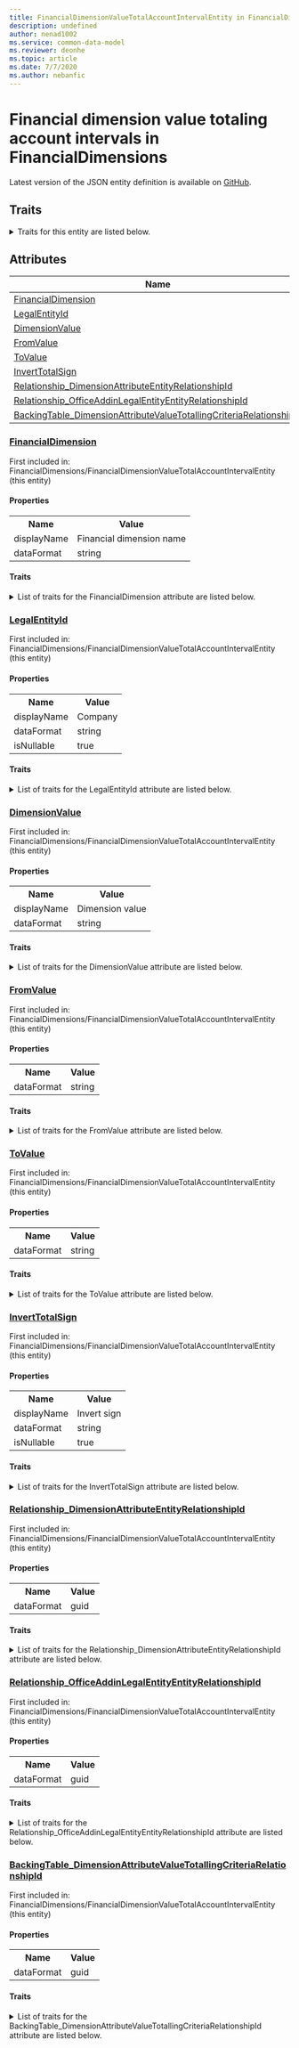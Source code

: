 ```yaml
---
title: FinancialDimensionValueTotalAccountIntervalEntity in FinancialDimensions - Common Data Model | Microsoft Docs
description: undefined
author: nenad1002
ms.service: common-data-model
ms.reviewer: deonhe
ms.topic: article
ms.date: 7/7/2020
ms.author: nebanfic
---
```


# Financial dimension value totaling account intervals in FinancialDimensions

  
 Latest version of the JSON entity definition is available on <a href="https://github.com/Microsoft/CDM/tree/master/schemaDocuments/core/operationsCommon/Entities/Finance/FinancialDimensions/FinancialDimensionValueTotalAccountIntervalEntity.cdm.json" target="_blank">GitHub</a>.  

## Traits

<details>
<summary>Traits for this entity are listed below.  
</summary>

**is.CDM.entityVersion**  
  <table><tr><th>Parameter</th><th>Value</th><th>Data type</th><th>Explanation</th></tr><tr><td>versionNumber</td><td>"1.0"</td><td>string</td><td>semantic version number of the entity</td></tr></table>

**is.application.releaseVersion**  
  <table><tr><th>Parameter</th><th>Value</th><th>Data type</th><th>Explanation</th></tr><tr><td>releaseVersion</td><td>"10.0.13.0"</td><td>string</td><td>semantic version number of the application introducing this entity</td></tr></table>

**is.localized.displayedAs**  
  Holds the list of language specific display text for an object.  <table><tr><th>Parameter</th><th>Value</th><th>Data type</th><th>Explanation</th></tr><tr><td>localizedDisplayText</td><td><table><tr><th>languageTag</th><th>displayText</th></tr><tr><td>en</td><td>Financial dimension value totaling account intervals</td></tr></table></td><td>entity</td><td>a reference to the constant entity holding the list of localized text</td></tr></table>

</details>

## Attributes

|Name|Description|First Included in Instance|
|---|---|---|
|[FinancialDimension](#FinancialDimension)||<a href="FinancialDimensionValueTotalAccountIntervalEntity.md" target="_blank">FinancialDimensions/FinancialDimensionValueTotalAccountIntervalEntity</a>|
|[LegalEntityId](#LegalEntityId)||<a href="FinancialDimensionValueTotalAccountIntervalEntity.md" target="_blank">FinancialDimensions/FinancialDimensionValueTotalAccountIntervalEntity</a>|
|[DimensionValue](#DimensionValue)||<a href="FinancialDimensionValueTotalAccountIntervalEntity.md" target="_blank">FinancialDimensions/FinancialDimensionValueTotalAccountIntervalEntity</a>|
|[FromValue](#FromValue)||<a href="FinancialDimensionValueTotalAccountIntervalEntity.md" target="_blank">FinancialDimensions/FinancialDimensionValueTotalAccountIntervalEntity</a>|
|[ToValue](#ToValue)||<a href="FinancialDimensionValueTotalAccountIntervalEntity.md" target="_blank">FinancialDimensions/FinancialDimensionValueTotalAccountIntervalEntity</a>|
|[InvertTotalSign](#InvertTotalSign)||<a href="FinancialDimensionValueTotalAccountIntervalEntity.md" target="_blank">FinancialDimensions/FinancialDimensionValueTotalAccountIntervalEntity</a>|
|[Relationship_DimensionAttributeEntityRelationshipId](#Relationship_DimensionAttributeEntityRelationshipId)||<a href="FinancialDimensionValueTotalAccountIntervalEntity.md" target="_blank">FinancialDimensions/FinancialDimensionValueTotalAccountIntervalEntity</a>|
|[Relationship_OfficeAddinLegalEntityEntityRelationshipId](#Relationship_OfficeAddinLegalEntityEntityRelationshipId)||<a href="FinancialDimensionValueTotalAccountIntervalEntity.md" target="_blank">FinancialDimensions/FinancialDimensionValueTotalAccountIntervalEntity</a>|
|[BackingTable_DimensionAttributeValueTotallingCriteriaRelationshipId](#BackingTable_DimensionAttributeValueTotallingCriteriaRelationshipId)||<a href="FinancialDimensionValueTotalAccountIntervalEntity.md" target="_blank">FinancialDimensions/FinancialDimensionValueTotalAccountIntervalEntity</a>|

### <a href=#FinancialDimension name="FinancialDimension">FinancialDimension</a>

First included in: FinancialDimensions/FinancialDimensionValueTotalAccountIntervalEntity (this entity)  

#### Properties

<table><tr><th>Name</th><th>Value</th></tr><tr><td>displayName</td><td>Financial dimension name</td></tr><tr><td>dataFormat</td><td>string</td></tr></table>

#### Traits

<details>
<summary>List of traits for the FinancialDimension attribute are listed below.</summary>

**is.dataFormat.character**  
**is.dataFormat.big**  
**is.dataFormat.array**  
**is.localized.displayedAs**  
Holds the list of language specific display text for an object.  <table><tr><th>Parameter</th><th>Value</th><th>Data type</th><th>Explanation</th></tr><tr><td>localizedDisplayText</td><td><table><tr><th>languageTag</th><th>displayText</th></tr><tr><td>en</td><td>Financial dimension name</td></tr></table></td><td>entity</td><td>a reference to the constant entity holding the list of localized text</td></tr></table>

**is.dataFormat.character**  
**is.dataFormat.array**  
</details>

### <a href=#LegalEntityId name="LegalEntityId">LegalEntityId</a>

First included in: FinancialDimensions/FinancialDimensionValueTotalAccountIntervalEntity (this entity)  

#### Properties

<table><tr><th>Name</th><th>Value</th></tr><tr><td>displayName</td><td>Company</td></tr><tr><td>dataFormat</td><td>string</td></tr><tr><td>isNullable</td><td>true</td></tr></table>

#### Traits

<details>
<summary>List of traits for the LegalEntityId attribute are listed below.</summary>

**is.dataFormat.character**  
**is.dataFormat.big**  
**is.dataFormat.array**  
**is.nullable**  
The attribute value may be set to NULL.  

**is.localized.displayedAs**  
Holds the list of language specific display text for an object.  <table><tr><th>Parameter</th><th>Value</th><th>Data type</th><th>Explanation</th></tr><tr><td>localizedDisplayText</td><td><table><tr><th>languageTag</th><th>displayText</th></tr><tr><td>en</td><td>Company</td></tr></table></td><td>entity</td><td>a reference to the constant entity holding the list of localized text</td></tr></table>

**is.dataFormat.character**  
**is.dataFormat.array**  
</details>

### <a href=#DimensionValue name="DimensionValue">DimensionValue</a>

First included in: FinancialDimensions/FinancialDimensionValueTotalAccountIntervalEntity (this entity)  

#### Properties

<table><tr><th>Name</th><th>Value</th></tr><tr><td>displayName</td><td>Dimension value</td></tr><tr><td>dataFormat</td><td>string</td></tr></table>

#### Traits

<details>
<summary>List of traits for the DimensionValue attribute are listed below.</summary>

**is.dataFormat.character**  
**is.dataFormat.big**  
**is.dataFormat.array**  
**is.localized.displayedAs**  
Holds the list of language specific display text for an object.  <table><tr><th>Parameter</th><th>Value</th><th>Data type</th><th>Explanation</th></tr><tr><td>localizedDisplayText</td><td><table><tr><th>languageTag</th><th>displayText</th></tr><tr><td>en</td><td>Dimension value</td></tr></table></td><td>entity</td><td>a reference to the constant entity holding the list of localized text</td></tr></table>

**is.dataFormat.character**  
**is.dataFormat.array**  
</details>

### <a href=#FromValue name="FromValue">FromValue</a>

First included in: FinancialDimensions/FinancialDimensionValueTotalAccountIntervalEntity (this entity)  

#### Properties

<table><tr><th>Name</th><th>Value</th></tr><tr><td>dataFormat</td><td>string</td></tr></table>

#### Traits

<details>
<summary>List of traits for the FromValue attribute are listed below.</summary>

**is.dataFormat.character**  
**is.dataFormat.big**  
**is.dataFormat.array**  
**is.dataFormat.character**  
**is.dataFormat.array**  
</details>

### <a href=#ToValue name="ToValue">ToValue</a>

First included in: FinancialDimensions/FinancialDimensionValueTotalAccountIntervalEntity (this entity)  

#### Properties

<table><tr><th>Name</th><th>Value</th></tr><tr><td>dataFormat</td><td>string</td></tr></table>

#### Traits

<details>
<summary>List of traits for the ToValue attribute are listed below.</summary>

**is.dataFormat.character**  
**is.dataFormat.big**  
**is.dataFormat.array**  
**is.dataFormat.character**  
**is.dataFormat.array**  
</details>

### <a href=#InvertTotalSign name="InvertTotalSign">InvertTotalSign</a>

First included in: FinancialDimensions/FinancialDimensionValueTotalAccountIntervalEntity (this entity)  

#### Properties

<table><tr><th>Name</th><th>Value</th></tr><tr><td>displayName</td><td>Invert sign</td></tr><tr><td>dataFormat</td><td>string</td></tr><tr><td>isNullable</td><td>true</td></tr></table>

#### Traits

<details>
<summary>List of traits for the InvertTotalSign attribute are listed below.</summary>

**is.dataFormat.character**  
**is.dataFormat.big**  
**is.dataFormat.array**  
**is.nullable**  
The attribute value may be set to NULL.  

**is.localized.displayedAs**  
Holds the list of language specific display text for an object.  <table><tr><th>Parameter</th><th>Value</th><th>Data type</th><th>Explanation</th></tr><tr><td>localizedDisplayText</td><td><table><tr><th>languageTag</th><th>displayText</th></tr><tr><td>en</td><td>Invert sign</td></tr></table></td><td>entity</td><td>a reference to the constant entity holding the list of localized text</td></tr></table>

**is.dataFormat.character**  
**is.dataFormat.array**  
</details>

### <a href=#Relationship_DimensionAttributeEntityRelationshipId name="Relationship_DimensionAttributeEntityRelationshipId">Relationship_DimensionAttributeEntityRelationshipId</a>

First included in: FinancialDimensions/FinancialDimensionValueTotalAccountIntervalEntity (this entity)  

#### Properties

<table><tr><th>Name</th><th>Value</th></tr><tr><td>dataFormat</td><td>guid</td></tr></table>

#### Traits

<details>
<summary>List of traits for the Relationship_DimensionAttributeEntityRelationshipId attribute are listed below.</summary>

**is.dataFormat.character**  
**is.dataFormat.big**  
**is.dataFormat.array**  
**is.dataFormat.guid**  
**means.identity.entityId**  
**is.linkedEntity.identifier**  
Marks the attribute(s) that hold foreign key references to a linked (used as an attribute) entity. This attribute is added to the resolved entity to enumerate the referenced entities.  <table><tr><th>Parameter</th><th>Value</th><th>Data type</th><th>Explanation</th></tr><tr><td>entityReferences</td><td>empty table</td><td>entity</td><td>a reference to the constant entity holding the list of entity references</td></tr></table>

**is.dataFormat.guid**  
**is.dataFormat.character**  
**is.dataFormat.array**  
</details>

### <a href=#Relationship_OfficeAddinLegalEntityEntityRelationshipId name="Relationship_OfficeAddinLegalEntityEntityRelationshipId">Relationship_OfficeAddinLegalEntityEntityRelationshipId</a>

First included in: FinancialDimensions/FinancialDimensionValueTotalAccountIntervalEntity (this entity)  

#### Properties

<table><tr><th>Name</th><th>Value</th></tr><tr><td>dataFormat</td><td>guid</td></tr></table>

#### Traits

<details>
<summary>List of traits for the Relationship_OfficeAddinLegalEntityEntityRelationshipId attribute are listed below.</summary>

**is.dataFormat.character**  
**is.dataFormat.big**  
**is.dataFormat.array**  
**is.dataFormat.guid**  
**means.identity.entityId**  
**is.linkedEntity.identifier**  
Marks the attribute(s) that hold foreign key references to a linked (used as an attribute) entity. This attribute is added to the resolved entity to enumerate the referenced entities.  <table><tr><th>Parameter</th><th>Value</th><th>Data type</th><th>Explanation</th></tr><tr><td>entityReferences</td><td>empty table</td><td>entity</td><td>a reference to the constant entity holding the list of entity references</td></tr></table>

**is.dataFormat.guid**  
**is.dataFormat.character**  
**is.dataFormat.array**  
</details>

### <a href=#BackingTable_DimensionAttributeValueTotallingCriteriaRelationshipId name="BackingTable_DimensionAttributeValueTotallingCriteriaRelationshipId">BackingTable_DimensionAttributeValueTotallingCriteriaRelationshipId</a>

First included in: FinancialDimensions/FinancialDimensionValueTotalAccountIntervalEntity (this entity)  

#### Properties

<table><tr><th>Name</th><th>Value</th></tr><tr><td>dataFormat</td><td>guid</td></tr></table>

#### Traits

<details>
<summary>List of traits for the BackingTable_DimensionAttributeValueTotallingCriteriaRelationshipId attribute are listed below.</summary>

**is.dataFormat.character**  
**is.dataFormat.big**  
**is.dataFormat.array**  
**is.dataFormat.guid**  
**means.identity.entityId**  
**is.linkedEntity.identifier**  
Marks the attribute(s) that hold foreign key references to a linked (used as an attribute) entity. This attribute is added to the resolved entity to enumerate the referenced entities.  <table><tr><th>Parameter</th><th>Value</th><th>Data type</th><th>Explanation</th></tr><tr><td>entityReferences</td><td><table><tr><th>entityReference</th><th>attributeReference</th></tr><tr><td><a href="../../../Tables/Finance/FinancialDimensions/Main/DimensionAttributeValueTotallingCriteria.md" target="_blank">/core/operationsCommon/Tables/Finance/FinancialDimensions/Main/DimensionAttributeValueTotallingCriteria.cdm.json/DimensionAttributeValueTotallingCriteria</a></td><td><a href="../../../Tables/Finance/FinancialDimensions/Main/DimensionAttributeValueTotallingCriteria.md#RecId" target="_blank">RecId</a></td></tr></table></td><td>entity</td><td>a reference to the constant entity holding the list of entity references</td></tr></table>

**is.dataFormat.guid**  
**is.dataFormat.character**  
**is.dataFormat.array**  
</details>
